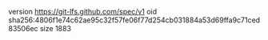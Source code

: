 version https://git-lfs.github.com/spec/v1
oid sha256:4806f1e74c62ae95c32f57fe06f77d254cb031884a53d69ffa9c71ced83506ec
size 1883

